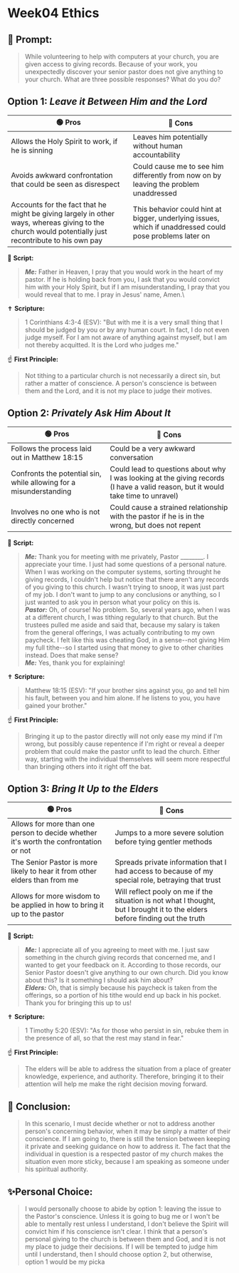 # Week04 Ethics
## 🤔 Prompt:
> While volunteering to help with computers at your church, you are given access to giving records. Because of your work, you unexpectedly discover your senior pastor does not give anything to your church. What are three possible responses? What do you do?

## Option 1: _Leave it Between Him and the Lord_

| 🟢 Pros      | 🔴 Cons       |
| ------------- | ------------- |
| Allows the Holy Spirit to work, if he is sinning | Leaves him potentially without human accountability |
| Avoids awkward confrontation that could be seen as disrespect | Could cause me to see him differently from now on by leaving the problem unaddressed |
| Accounts for the fact that he might be giving largely in other ways, whereas giving to the church would potentially just recontribute to his own pay | This behavior could hint at bigger, underlying issues, which if unaddressed could pose problems later on |


📜 __Script:__
> ___Me:___ Father in Heaven, I pray that you would work in the heart of my pastor. If he is holding back from you, I ask that you would convict him with your Holy Spirit, but if I am misunderstanding, I pray that you would reveal that to me. I pray in Jesus' name, Amen.\

✝ __Scripture:__
> 1 Corinthians 4:3-4 (ESV): "But with me it is a very small thing that I should be judged by you or by any human court. In fact, I do not even judge myself. For I am not aware of anything against myself, but I am not thereby acquitted. It is the Lord who judges me."

☝ __First Principle:__
> Not tithing to a particular church is not necessarily a direct sin, but rather a matter of conscience. A person's conscience is between them and the Lord, and it is not my place to judge their motives.

## Option 2: _Privately Ask Him About It_

| 🟢 Pros      | 🔴 Cons       |
| ------------- | ------------- |
| Follows the process laid out in Matthew 18:15 | Could be a very awkward conversation |
| Confronts the potential sin, while allowing for a misunderstanding | Could lead to questions about why I was looking at the giving records (I have a valid reason, but it would take time to unravel) |
| Involves no one who is not directly concerned | Could cause a strained relationship with the pastor if he is in the wrong, but does not repent |

📜 __Script:__
> ___Me:___ Thank you for meeting with me privately, Pastor ________. I appreciate your time. I just had some questions of a personal nature. When I was working on the computer systems, sorting throught he giving records, I couldn't help but notice that there aren't any records of you giving to this church. I wasn't trying to snoop, it was just part of my job. I don't want to jump to any conclusions or anything, so I just wanted to ask you in person what your policy on this is.\
> ___Pastor:___ Oh, of course! No problem. So, several years ago, when I was at a different church, I was tithing regularly to that church. But the trustees pulled me aside and said that, because my salary is taken from the general offerings, I was actually contributing to my own paycheck. I felt like this was cheating God, in a sense--not giving Him my full tithe--so I started using that money to give to other charities instead. Does that make sense?\
> ___Me:___ Yes, thank you for explaining!

✝ __Scripture:__
> Matthew 18:15 (ESV): "If your brother sins against you, go and tell him his fault, between you and him alone. If he listens to you, you have gained your brother."

☝ __First Principle:__
> Bringing it up to the pastor directly will not only ease my mind if I'm wrong, but possibly cause repentence if I'm right or reveal a deeper problem that could make the pastor unfit to lead the church. Either way, starting with the individual themselves will seem more respectful than bringing others into it right off the bat.

## Option 3: _Bring It Up to the Elders_

| 🟢 Pros      | 🔴 Cons       |
| ------------- | ------------- |
| Allows for more than one person to decide whether it's worth the confrontation or not | Jumps to a more severe solution before tying gentler methods |
| The Senior Pastor is more likely to hear it from other elders than from me | Spreads private information that I had access to because of my special role, betraying that trust |
| Allows for more wisdom to be applied in how to bring it up to the pastor | Will reflect pooly on me if the situation is not what I thought, but I brought it to the elders before finding out the truth |

📜 __Script:__
> ___Me:___ I appreciate all of you agreeing to meet with me. I just saw something in the church giving records that concerned me, and I wanted to get your feedback on it. According to those records, our Senior Pastor doesn't give anything to our own church. Did you know about this? Is it something I should ask him about?\
> ___Elders:___ Oh, that is simply because his paycheck is taken from the offerings, so a portion of his tithe would end up back in his pocket. Thank you for bringing this up to us!

✝ __Scripture:__
> 1 Timothy 5:20 (ESV): "As for those who persist in sin, rebuke them in the presence of all, so that the rest may stand in fear."

☝ __First Principle:__
> The elders will be able to address the situation from a place of greater knowledge, experience, and authority. Therefore, bringing it to their attention will help me make the right decision moving forward.

## 🏁 Conclusion:
> In this scenario, I must decide whether or not to address another person's concerning behavior, when it may be simply a matter of their conscience. If I am going to, there is still the tension between keeping it private and seeking guidance on how to address it. The fact that the individual in question is a respected pastor of my church makes the situation even more sticky, because I am speaking as someone under his spiritual authority.

## ✨Personal Choice:
> I would personally choose to abide by option 1: leaving the issue to the Pastor's conscience. Unless it is going to bug me or I won't be able to mentally rest unless I understand, I don't believe the Spirit will convict him if his conscience isn't clear. I think that a person's personal giving to the church is between them and God, and it is not my place to judge their decisions. If I will be tempted to judge him until I understand, then I should choose option 2, but otherwise, option 1 would be my picka